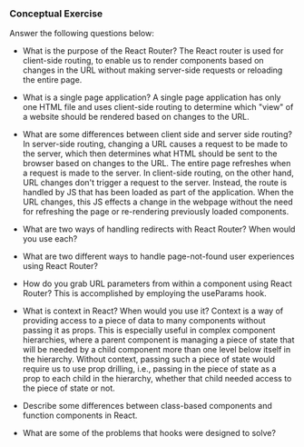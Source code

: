 ### Conceptual Exercise

Answer the following questions below:

- What is the purpose of the React Router?
  The React router is used for client-side routing, to enable us to render components based on changes in the URL without making server-side requests or reloading the entire page.

- What is a single page application?
  A single page application has only one HTML file and uses client-side routing to determine which "view" of a website should be rendered based on changes to the URL.

- What are some differences between client side and server side routing?
  In server-side routing, changing a URL causes a request to be made to the server, which then determines what HTML should be sent to the browser based on changes to the URL. The entire page refreshes when a request is made to the server. In client-side routing, on the other hand, URL changes don't trigger a request to the server. Instead, the route is handled by JS that has been loaded as part of the application. When the URL changes, this JS effects a change in the webpage without the need for refreshing the page or re-rendering previously loaded components.

- What are two ways of handling redirects with React Router? When would you use each?

- What are two different ways to handle page-not-found user experiences using React Router?

- How do you grab URL parameters from within a component using React Router?
  This is accomplished by employing the useParams hook.

- What is context in React? When would you use it?
  Context is a way of providing access to a piece of data to many components without passing it as props. This is especially useful in complex component hierarchies, where a parent component is managing a piece of state that will be needed by a child component more than one level below itself in the hierarchy. Without context, passing such a piece of state would require us to use prop drilling, i.e., passing in the piece of state as a prop to each child in the hierarchy, whether that child needed access to the piece of state or not.

- Describe some differences between class-based components and function
  components in React.

- What are some of the problems that hooks were designed to solve?
